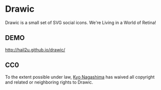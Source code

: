 Drawic
======

Drawic is a small set of SVG social icons. We're Living in a World of Retina!


DEMO
----

http://hail2u.github.io/drawic/


CC0
---

To the extent possible under law, [Kyo Nagashima](http://hail2u.net/) has waived all
copyright and related or neighboring rights to Drawic.
